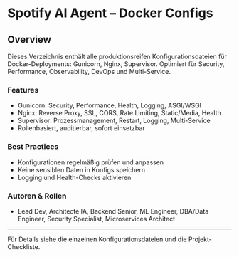 # Spotify AI Agent – Docker Configs

## Overview
Dieses Verzeichnis enthält alle produktionsreifen Konfigurationsdateien für Docker-Deployments: Gunicorn, Nginx, Supervisor. Optimiert für Security, Performance, Observability, DevOps und Multi-Service.

### Features
- Gunicorn: Security, Performance, Health, Logging, ASGI/WSGI
- Nginx: Reverse Proxy, SSL, CORS, Rate Limiting, Static/Media, Health
- Supervisor: Prozessmanagement, Restart, Logging, Multi-Service
- Rollenbasiert, auditierbar, sofort einsetzbar

### Best Practices
- Konfigurationen regelmäßig prüfen und anpassen
- Keine sensiblen Daten in Konfigs speichern
- Logging und Health-Checks aktivieren

### Autoren & Rollen
- Lead Dev, Architecte IA, Backend Senior, ML Engineer, DBA/Data Engineer, Security Specialist, Microservices Architect

---
Für Details siehe die einzelnen Konfigurationsdateien und die Projekt-Checkliste.
